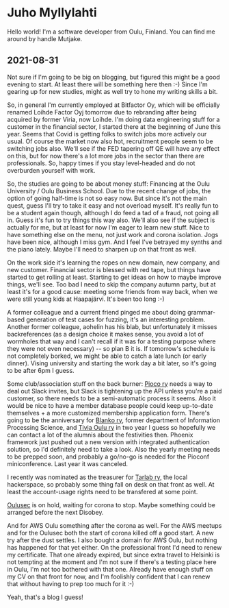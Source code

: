 # Juho Myllylahti

Hello world! I'm a software developer from Oulu, Finland. You can find me around by handle Mutjake. 

## 2021-08-31

Not sure if I'm going to be big on blogging, but figured this might be a good evening to start. At least there will be something here then :-) Since I'm gearing up for new studies, might as well try to hone my writing skills a bit.

So, in general I'm currently employed at Bitfactor Oy, which will be officially renamed Loihde Factor Oyj tomorrow due to rebranding after being acquired by former Viria, now Loihde. I'm doing data engineering stuff for a customer in the financial sector, I started there at the beginning of June this year. Seems that Covid is getting folks to switch jobs more actively our usual. Of course the market now also hot, recruitment people seem to be switching jobs also. We'll see if the FED tapering off QE will have any effect on this, but for now there's a lot more jobs in the sector than there are professionals. So, happy times if you stay level-headed and do not overburden yourself with work.

So, the studies are going to be about money stuff: Financing at the Oulu University / Oulu Business School. Due to the recent change of jobs, the option of going half-time is not so easy now. But since it's not the main quest, guess I'll try to take it easy and not overload myself. It's really fun to be a student again though, although I do feed a tad of a fraud, not going all in. Guess it's fun to try things this way also. We'll also see if the subject is actually for me, but at least for now I'm eager to learn new stuff. Nice to have something else on the menu, not just work and corona isolation. Jogs have been nice, although I miss gym. And I feel I've betrayed my synths and the piano lately. Maybe I'll need to sharpen up on that front as well.

On the work side it's learning the ropes on new domain, new company, and new customer. Financial sector is blessed with red tape, but things have started to get rolling at least. Starting to get ideas on how to maybe improve things, we'll see. Too bad I need to skip the company autumn party, but at least it's for a good cause: meeting some friends from way back, when we were still young kids at Haapajärvi. It's been too long :-)

A former colleague and a current friend pinged me about doing grammar-based generation of test cases for fuzzing, it's an interesting problem. Another former colleague, aohelin has his blab, but unfortunately it misses backreferences (as a design choice it makes sense, you avoid a lot of wormholes that way and I can't recall if it was for a testing purpose where they were not even necessary) -- so plan B it is. If tomorrow's schedule is not completely borked, we might be able to catch a late lunch (or early dinner). Vising university and starting the work day a bit later, so it's going to be after 6pm I guess.

Some club/association stuff on the back burner: [Pioco ry](https://www.pioco.fi/) needs a way to deal out Slack invites, but Slack is tightening up the API unless you're a paid customer, so there needs to be a semi-automatic process it seems. Also it would be nice to have a member database people could keep up-to-date themselves + a more customized membership application form. There's going to be the anniversary for [Blanko ry](https://www.blanko.fi/), former department of Information Processing Science, and [Tivia Oulu ry](https://tiviaoulu.fi/) in two year I guess so hopefully we can contact a lot of the alumnis about the festivities then. Phoenix framework just pushed out a new version with integrated authentication solution, so I'd definitely need to take a look. Also the yearly meeting needs to be prepped soon, and probably a go/no-go is needed for the Pioconf miniconference. Last year it was canceled.

I recently was nominated as the treasurer for [Tarlab ry](http://www.tarlab.fi/), the local hackerspace, so probably some thing fall on desk on that front as well. At least the account-usage rights need to be transfered at some point.

 [Oulusec](https://www.oulusec.fi/) is on hold, waiting for corona to stop. Maybe something could be arranged before the next Disobey.
 
 And for AWS Oulu something after the corona as well. For the AWS meetups and for the Oulusec both the start of corona killed off a good start. A new try after the dust settles. I also bought a domain for AWS Oulu, but nothing has happened for that yet either. On the professional front I'd need to renew my certificate. That one already expired, but since extra travel to Helsinki is not tempting at the moment and I'm not sure if there's a testing place here in Oulu, I'm not too bothered with that one. Already have enough stuff on my CV on that front for now, and I'm foolishly confident that I can renew that without having to prep too much for it :-)

Yeah, that's a blog I guess!

